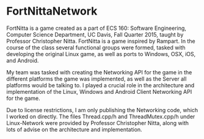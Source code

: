 # FortNittaNetwork

FortNitta is a game created as a part of ECS 160: Software Engineering, Computer Science Department, UC Davis, Fall Quarter 2015, taught by Professor Christopher Nitta. FortNitta is a game inspired by Rampart. In the course of the class several functional groups were formed, tasked with developing the original Linux game, as well as ports to Windows, OSX, iOS, and Android.

My team was tasked with creating the Networking API for the game in the different platforms the game was implemented, as well as the Server all platforms would be talking to. I played a crucial role in the architecture and implementation of the Linux, Windows and Android Client Networking API for the game.

Due to license restrictions, I am only publishing the Networking code, which I worked on directly. The files Thread.cpp/h and ThreadMutex.cpp/h under Linux-Network were provided by Professor Christopher Nitta, along with lots of advise on the architecture and implementation.
